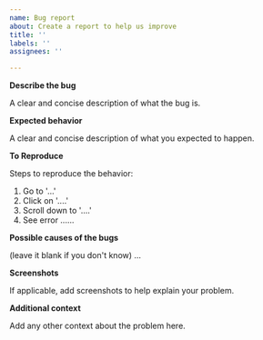 ```yaml
---
name: Bug report
about: Create a report to help us improve
title: ''
labels: ''
assignees: ''

---
```


**Describe the bug**

A clear and concise description of what the bug is.

**Expected behavior**

A clear and concise description of what you expected to happen.

**To Reproduce**

Steps to reproduce the behavior:
1. Go to '...'
2. Click on '....'
3. Scroll down to '....'
4. See error
......

**Possible causes of the bugs**

(leave it blank if you don't know)
... 

**Screenshots**

If applicable, add screenshots to help explain your problem.


**Additional context**

Add any other context about the problem here.
